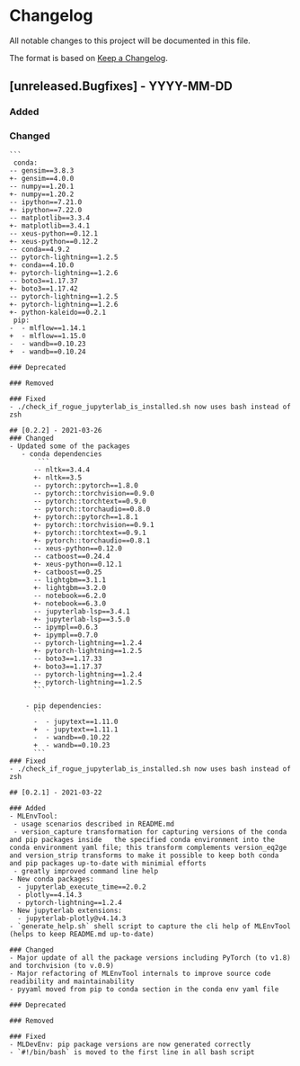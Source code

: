 # Changelog

All notable changes to this project will be documented in this file.

The format is based on [Keep a Changelog](http://keepachangelog.com/en/1.0.0/).


## [unreleased.Bugfixes] - YYYY-MM-DD
### Added
 
### Changed
    ```
     conda:
	-- gensim==3.8.3
	+- gensim==4.0.0
	-- numpy==1.20.1
	+- numpy==1.20.2
	-- ipython==7.21.0
	+- ipython==7.22.0
	-- matplotlib==3.3.4
	+- matplotlib==3.4.1
	-- xeus-python==0.12.1
	+- xeus-python==0.12.2
	-- conda==4.9.2
	-- pytorch-lightning==1.2.5
	+- conda==4.10.0
	+- pytorch-lightning==1.2.6
	-- boto3==1.17.37
	+- boto3==1.17.42
	-- pytorch-lightning==1.2.5
	+- pytorch-lightning==1.2.6
	+- python-kaleido==0.2.1
     pip: 
	-  - mlflow==1.14.1
	+  - mlflow==1.15.0
	-  - wandb==0.10.23
	+  - wandb==0.10.24
  ```
### Deprecated

### Removed

### Fixed
  - ./check_if_rogue_jupyterlab_is_installed.sh now uses bash instead of zsh

## [0.2.2] - 2021-03-26
### Changed
 - Updated some of the packages
     - conda dependencies
	     ```
		-- nltk==3.4.4
		+- nltk==3.5
		-- pytorch::pytorch==1.8.0
		-- pytorch::torchvision==0.9.0
		-- pytorch::torchtext==0.9.0
		-- pytorch::torchaudio==0.8.0
		+- pytorch::pytorch==1.8.1
		+- pytorch::torchvision==0.9.1
		+- pytorch::torchtext==0.9.1
		+- pytorch::torchaudio==0.8.1
		-- xeus-python==0.12.0
		-- catboost==0.24.4
		+- xeus-python==0.12.1
		+- catboost==0.25
		-- lightgbm==3.1.1
		+- lightgbm==3.2.0
		-- notebook==6.2.0
		+- notebook==6.3.0
		-- jupyterlab-lsp==3.4.1
		+- jupyterlab-lsp==3.5.0
		-- ipympl==0.6.3
		+- ipympl==0.7.0
		-- pytorch-lightning==1.2.4
		+- pytorch-lightning==1.2.5
		-- boto3==1.17.33
		+- boto3==1.17.37
		-- pytorch-lightning==1.2.4
		+- pytorch-lightning==1.2.5
		```
		
      - pip dependencies:
		```
		-  - jupytext==1.11.0
		+  - jupytext==1.11.1
		-  - wandb==0.10.22
		+  - wandb==0.10.23
		```
### Fixed
  - ./check_if_rogue_jupyterlab_is_installed.sh now uses bash instead of zsh

## [0.2.1] - 2021-03-22

### Added
 - MLEnvTool:
   - usage scenarios described in README.md
   - version_capture transformation for capturing versions of the conda and pip packages inside   the specified conda environment into the conda environment yaml file; this transform complements version_eq2ge and version_strip transforms to make it possible to keep both conda and pip packages up-to-date with minimial efforts
   - greatly improved command line help
 - New conda packages: 
    - jupyterlab_execute_time==2.0.2
    - plotly==4.14.3
    - pytorch-lightning==1.2.4
 - New jupyterlab extensions:
    - jupyterlab-plotly@v4.14.3
 - `generate_help.sh` shell script to capture the cli help of MLEnvTool (helps to keep README.md up-to-date)
 
### Changed
 - Major update of all the package versions including PyTorch (to v1.8) and torchvision (to v.0.9)
 - Major refactoring of MLEnvTool internals to improve source code readibility and maintainability
 - pyyaml moved from pip to conda section in the conda env yaml file

### Deprecated

### Removed

### Fixed
 - MLDevEnv: pip package versions are now generated correctly
 - `#!/bin/bash` is moved to the first line in all bash script


